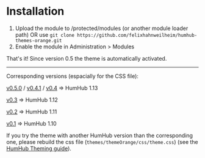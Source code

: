 # Installation

1. Upload the module to /protected/modules (or another module loader path) OR use `git clone https://github.com/felixhahnweilheim/humhub-themes-orange.git`
2. Enable the module in Administration > Modules

That's it! Since version 0.5 the theme is automatically activated.

***

Corresponding versions (espacially for the CSS file):

[v0.5.0](https://github.com/felixhahnweilheim/humhub-themes-orange/releases/tag/v0.5.0) / [v0.4.1](https://github.com/felixhahnweilheim/humhub-themes-orange/releases/tag/v0.4.1) / [v0.4](https://github.com/felixhahnweilheim/humhub-themes-orange/releases/tag/v0.4.0) => HumHub 1.13

[v0.3](https://github.com/felixhahnweilheim/humhub-themes-orange/releases/tag/v0.3.0) => HumHub 1.12

[v0.2](https://github.com/felixhahnweilheim/humhub-themes-orange/releases/tag/v0.2.0) => HumHub 1.11

[v0.1](https://github.com/felixhahnweilheim/humhub-themes-orange/releases/tag/v0.1.0) => HumHub 1.10

If you try the theme with another HumHub version than the corresponding one, please rebuild the css file (`themes/themeOrange/css/theme.css`) (see the [HumHub Theming guide](https://docs.humhub.org/docs/theme/css#compile-css-package)).
